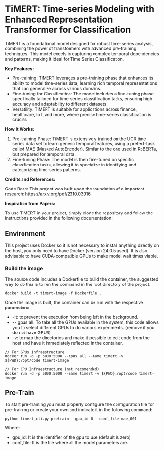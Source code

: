 # TiMERT: Time-series Modeling with Enhanced Representation Transformer for Classification
TiMERT is a foundational model designed for robust time-series analysis, combining the power of transformers with advanced pre-training techniques. This model excels in capturing complex temporal dependencies and patterns, making it ideal for Time Series Classification.

**Key Features:**

- Pre-training: TiMERT leverages a pre-training phase that enhances its ability to model time-series data, learning rich temporal representations that can generalize across various domains.
- Fine-tuning for Classification: The model includes a fine-tuning phase specifically tailored for time-series classification tasks, ensuring high accuracy and adaptability to different datasets.
- Versatility: TiMERT is suitable for applications across finance, healthcare, IoT, and more, where precise time-series classification is crucial.

**How It Works:**

1. Pre-training Phase: TiMERT is extensively trained on the UCR time series data set to learn generic temporal features, using a pretext-task called MAE (Masked AutoEncoder). Similar to the one used in RoBERTa, but prepared for temporal data.
2. Fine-tuning Phase: The model is then fine-tuned on specific classification tasks, allowing it to specialize in identifying and categorizing time-series patterns.

**Credits and References:**

Code Base: This project was built upon the foundation of a important research: https://arxiv.org/pdf/2310.03916

**Inspiration from Papers:**

To use TiMERT in your project, simply clone the repository and follow the instructions provided in the following documentation:

## Environment
This project uses Docker so it is not necessary to install anything directly on the host, you only need to have Docker (version 24.0.5 used). It is also advisable to have CUDA-compatible GPUs to make model wait times viable.

### Build the image

The source code includes a Dockerfile to build the container, the suggested way to do this is to run the command in the root directory of the project:

```
docker build -t timert-image -f Dockerfile .
```

Once the image is built, the container can be run with the respective parameters:

- -it: to prevent the execution from being left in the background.
- -- gpus all: To take all the GPUs available in the system, this code allows you to select different GPUs to do various experiments. (remove if you do not have GPUS)
- -v: to map the directories and make it possible to edit code from the host and have it immediately reflected in the container.

```
// For GPUs Infraestructure
docker run -d -p 5000:5000 --gpus all --name timert -v ${PWD}:/opt/code timert-image

// For CPU Infraestructure (not recomended)
docker run -d -p 5000:5000 --name timert -v ${PWD}:/opt/code timert-image

```

## Pre-Train

To start pre-training you must properly configure the configuration file for pre-training or create your own and indicate it in the following command:

````
python timert_cli.py pretrain --gpu_id 0 --conf_file mae_001
````

Where:
- gpu_id: It is the identifier of the gpu to use (default is zero)
- conf_file: It is the file where all the model parameters are.


